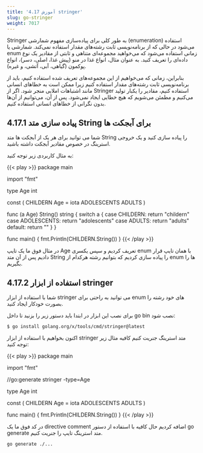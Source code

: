 ```yaml
---
title: '4.17 آموزش stringer'
slug: go-stringer
weight: 7017
---
```


Stringer به طور کلی برای پیاده‌سازی مفهوم شمارشی (enumeration) استفاده می‌شود در حالی که از برنامه‌نویسی ثابت رشته‌های مقدار استفاده نمی‌کند. شمارشی یا enum زمانی استفاده می‌شود که می‌خواهید مجموعه‌ای متناهی و ثابتی از مقادیر یک نوع داده‌ای را تعریف کنید. به عنوان مثال، انواع غذا در منو (پیش غذا، اصلی، دسر)، انواع پوکمون (گیاهی، آبی، آتشی، و غیره).

بنابراین، زمانی که می‌خواهیم از این مجموعه‌های تعریف شده استفاده کنیم، باید از برنامه‌نویسی ثابت رشته‌های مقدار استفاده کنیم زیرا ممکن است به خطاهای انسانی مانند اشتباهات املایی منجر شود. اگر از Stringer استفاده کنیم، مقادیر را یکبار تولید می‌کنیم و مطمئن می‌شویم که هیچ خطایی ایجاد نمی‌شود. پس از آن، می‌توانیم از آن‌ها بدون نگرانی از خطاهای انسانی استفاده کنیم.

## 4.17.1 پیاده سازی متد String برای آبجکت ها

شما می توانید برای هر یک از آبجکت ها متد String را پیاده سازی کنید و یک خروجی استرینگ در خصوص مقادیر آبجکت داشته باشید.

به مثال کاربردی زیر توجه کنید:

{{< play >}}
package main

import "fmt"

type Age int

const (
	CHILDERN Age = iota
	ADOLESCENTS
	ADULTS
)

func (a Age) String() string {
	switch a {
	case CHILDERN:
		return "childern"
	case ADOLESCENTS:
		return "adolescents"
	case ADULTS:
		return "adults"
	default:
		return ""
	}
}

func main() {
	fmt.Println(CHILDERN.String())
}
{{< /play >}}

در مثال فوق ما یک تایپ Age  تعریف کردیم و سپس یکسری enum با همان تایپ قرار دادیم پس از آن متد String را پیاده سازی کردیم که بتوانیم رشته هرکدام از enum ها را بگیریم.


## 4.17.2 استفاده از ابزار stringer

شما با استفاده از ابزار stringer می توانید به راحتی برای enum های خود رشته را بصورت خودکار ایجاد کنید.

برای نصب این ابزار در ابتدا باید دستور زیر را بزنید تا داخل go bin نصب شود:

```shell
$ go install golang.org/x/tools/cmd/stringer@latest
```

اکنون بخواهیم با استفاده از ابزار stringer متد استرینگ جنریت کنیم کافیه مثال زیر توجه کنید:

{{< play >}}
package main

import "fmt"

//go:generate stringer -type=Age

type Age int

const (
	CHILDERN Age = iota
	ADOLESCENTS
	ADULTS
)

func main() {
	fmt.Println(CHILDERN.String())
}
{{< /play >}}

در کد فوق ما یک directive comment اضافه کردیم حال کافیه با استفاده از دستور go generate متد استرینگ تایپ را جنریت کنیم.

```
go generate ./...
```

